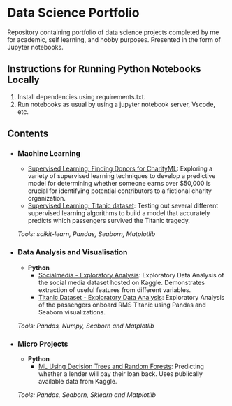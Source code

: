 # Data Science Portfolio
Repository containing portfolio of data science projects completed by me for academic, self learning, and hobby purposes. Presented in the form of Jupyter notebooks.

## Instructions for Running Python Notebooks Locally
1. Install dependencies using requirements.txt.
2. Run notebooks as usual by using a jupyter notebook server, Vscode, etc.

## Contents

- ### Machine Learning
	- [Supervised Learning: Finding Donors for CharityML](https://github.com/MarBenitez/data-science-portfolio/blob/main/finding_donors/charityML.ipynb): Exploring a variety of supervised learning techniques to develop a predictive model for determining whether someone earns over $50,000 is crucial for identifying potential contributors to a fictional charity organization.
	- [Supervised Learning: Titanic dataset](https://github.com/MarBenitez/data-science-portfolio/blob/main/titanic/titanic_FE_ML.ipynb): Testing out several different supervised learning algorithms to build a model that accurately predicts which passengers survived the Titanic tragedy.

	_Tools: scikit-learn, Pandas, Seaborn, Matplotlib_

- ### Data Analysis and Visualisation
	- __Python__
		- [Socialmedia - Exploratory Analysis](https://github.com/MarBenitez/data-science-portfolio/blob/main/socialmedia%20EDA/socialmedia_EDA.ipynb): Exploratory Data Analysis of the social media dataset hosted on Kaggle. Demonstrates extraction of useful features from different variables.
  		- [Titanic Dataset - Exploratory Data Analysis](https://github.com/MarBenitez/data-science-portfolio/blob/main/titanic/titanic_EDA.ipynb): Exploratory Analysis of the passengers onboard RMS Titanic using Pandas and Seaborn visualizations.
		
	_Tools: Pandas, Numpy, Seaborn and Matplotlib_


- ### Micro Projects

	- __Python__
		 -  [ML Using Decision Trees and Random Forests](https://github.com/MarBenitez/data-science-portfolio/blob/main/micro%20projects/lending%20loan%20ML/loan_ML_DC_RF.ipynb): Predicting whether a lender will pay their loan back. Uses publically available data from Kaggle.

		
	_Tools: Pandas, Seaborn, Sklearn and Matplotlib_
